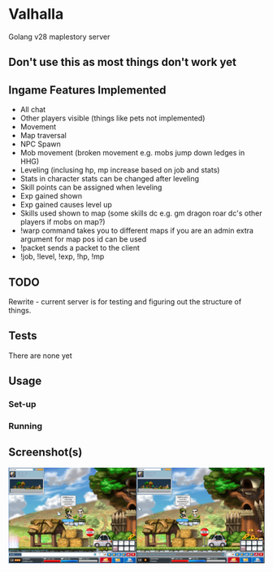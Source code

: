 # Valhalla
Golang v28 maplestory server

## Don't use this as most things don't work yet

## Ingame Features Implemented
- All chat
- Other players visible (things like pets not implemented)
- Movement
- Map traversal
- NPC Spawn
- Mob movement (broken movement e.g. mobs jump down ledges in HHG)
- Leveling (inclusing hp, mp increase based on job and stats)
- Stats in character stats can be changed after leveling
- Skill points can be assigned when leveling
- Exp gained shown
- Exp gained causes level up
- Skills used shown to map (some skills dc e.g. gm dragon roar dc's other players if mobs on map?)
- !warp command takes you to different maps if you are an admin extra argument for map pos id can be used
- !packet sends a packet to the client
- !job, !level, !exp, !hp, !mp


## TODO
Rewrite - current server is for testing and figuring out the structure of things.

## Tests
There are none yet

## Usage
### Set-up
### Running

## Screenshot(s)

![Alt text](images/movement.png?raw=true "In Game")
